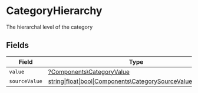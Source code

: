 # CategoryHierarchy

The hierarchal level of the category


## Fields

| Field                                                                                                          | Type                                                                                                           | Required                                                                                                       | Description                                                                                                    |
| -------------------------------------------------------------------------------------------------------------- | -------------------------------------------------------------------------------------------------------------- | -------------------------------------------------------------------------------------------------------------- | -------------------------------------------------------------------------------------------------------------- |
| `value`                                                                                                        | [?Components\CategoryValue](../../Models/Components/CategoryValue.md)                                          | :heavy_minus_sign:                                                                                             | N/A                                                                                                            |
| `sourceValue`                                                                                                  | [string\|float\|bool\|Components\CategorySourceValue4\|array\|null](../../Models/Components/CategorySourceValue.md) | :heavy_minus_sign:                                                                                             | N/A                                                                                                            |